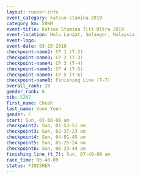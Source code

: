 ```yaml
---
layout: runner-info 
event_category: katsuo-stamina-2019 
category_km: 50KM 
event-title: Katsuo Stamina Titi Ultra 2019 
event-location: Hulu Langat, Selangor, Malaysia 
event-logo: 
event-date: 03-15-2019 
checkpoint-name2: CP 1 (T-2) 
checkpoint-name3: CP 2 (T-3) 
checkpoint-name4: CP 3 (T-4) 
checkpoint-name5: CP 4 (T-5) 
checkpoint-name6: CP 5 (T-6) 
checkpoint-name8: Finishing Line (T-7) 
overall_rank: 28
gender_rank: 6
bib: 5207
first_name: Cheah
last_name: Voon Yuen
gender: F
start: Sun, 01-00-00 am
checkpoint2: Sun, 01-53-51 am
checkpoint3: Sun, 02-37-23 am
checkpoint4: Sun, 04-01-45 am
checkpoint5: Sun, 05-25-24 am
checkpoint6: Sun, 06-23-44 am
finishing_line_(t_7): Sun, 07-40-09 am
race_time: 06-40-09
status: FINISHER
---
```

